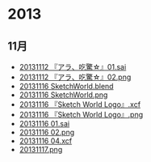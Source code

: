 2013
======

## 11月
* [20131112 『アラ、吃驚☆』01.sai](https://github.com/hattoushinha/CG_Work/commits/master/2013/20131112%20%E3%80%8E%E3%82%A2%E3%83%A9%E3%80%81%E5%90%83%E9%A9%9A%E2%98%86%E3%80%8F01.sai)
 * [20131112 『アラ、吃驚☆』02.png](https://github.com/hattoushinha/CG_Work/commits/master/2013/20131112%20%E3%80%8E%E3%82%A2%E3%83%A9%E3%80%81%E5%90%83%E9%A9%9A%E2%98%86%E3%80%8F02.png)
* [20131116 SketchWorld.blend](https://github.com/hattoushinha/CG_Work/commits/master/2013/20131116%20SkechWorld.blend)
 * [20131116 SketchWorld.png](https://github.com/hattoushinha/CG_Work/commits/master/2013/20131116%20SkechWorld.png)
 * [20131116 『Sketch World Logo』.xcf](https://github.com/hattoushinha/CG_Work/commits/master/2013/20131116%20%E3%80%8ESketch%20World%20Logo%E3%80%8F.xcf)
 * [20131116 『Sketch World Logo』.png](https://github.com/hattoushinha/CG_Work/commits/master/2013/20131116%20%E3%80%8ESketch%20World%20Logo%E3%80%8F.png)
* [20131116 01.sai](https://github.com/hattoushinha/CG_Work/commits/master/2013/20131116%2001.sai)
 * [20131116 02.png](https://github.com/hattoushinha/CG_Work/commits/master/2013/20131116%2002.png)
 * [20131116 04.xcf](https://github.com/hattoushinha/CG_Work/commits/master/2013/20131116%2004.xcf)
 * [20131117.png](https://github.com/hattoushinha/CG_Work/commits/master/2013/20131117.png)